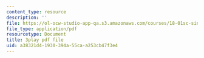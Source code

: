 ```yaml
---
content_type: resource
description: ''
file: https://ol-ocw-studio-app-qa.s3.amazonaws.com/courses/18-01sc-single-variable-calculus-fall-2010/a38321d41930394a55caa253cb47f3e4_4sTKcvYMNxk.pdf
file_type: application/pdf
resourcetype: Document
title: 3play pdf file
uid: a38321d4-1930-394a-55ca-a253cb47f3e4
---
```

